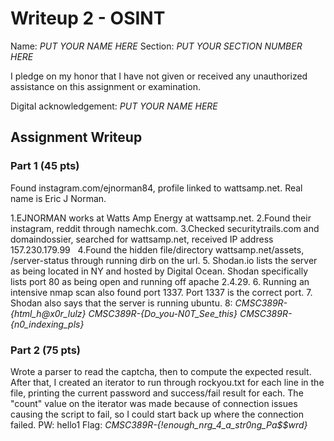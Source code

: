 # Writeup 2 - OSINT

Name: *PUT YOUR NAME HERE*
Section: *PUT YOUR SECTION NUMBER HERE*

I pledge on my honor that I have not given or received any unauthorized assistance on this assignment or examination.

Digital acknowledgement: *PUT YOUR NAME HERE*

## Assignment Writeup

### Part 1 (45 pts)


 Found instagram.com/ejnorman84, profile linked to wattsamp.net. Real name is Eric J Norman.

1.EJNORMAN works at Watts Amp Energy at wattsamp.net.
2.Found their instagram, reddit through namechk.com. 
3.Checked securitytrails.com and domaindossier, searched for wattsamp.net, received IP address 157.230.179.99  
4.Found the hidden file/directory wattsamp.net/assets, /server-status through running dirb on the url.
5. Shodan.io lists the server as being located in NY and hosted by Digital Ocean. Shodan specifically lists port 80 as being open and running off apache 2.4.29. 
6. Running an intensive nmap scan also found port 1337. Port 1337 is the correct  port.
7. Shodan also says that the server is running ubuntu.
8: *CMSC389R-{html_h@x0r_lulz}*
*CMSC389R-{Do_you-N0T_See_this}*
*CMSC389R-{n0_indexing_pls}*
### Part 2 (75 pts)

Wrote a parser to read the captcha, then to compute the expected result. After that, I created an iterator to run through rockyou.txt for each line in the file, printing the current password and success/fail result for each. The "count" value on the iterator was made because of connection issues causing the script to fail, so I could start back up where the connection failed.
PW: hello1
Flag: *CMSC389R-{!enough_nrg_4_a_str0ng_Pa$$wrd}*